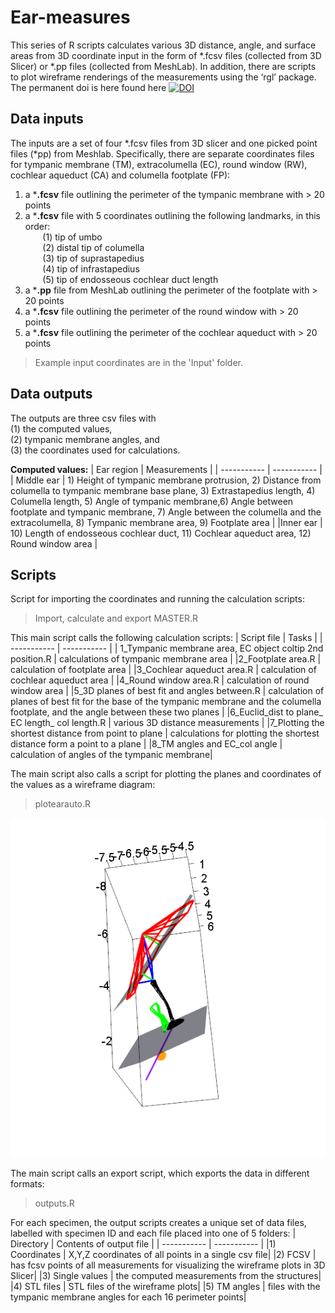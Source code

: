 # Ear-measures

This series of R scripts calculates various 3D distance, angle, and surface areas from 3D coordinate input in the form of *.fcsv files (collected from 3D Slicer) or *.pp  files (collected from MeshLab). In addition, there are scripts to plot wireframe renderings of the measurements using the ‘rgl’ package.
The permanent doi is here found here [![DOI](https://zenodo.org/badge/DOI/10.5281/zenodo.4661183.svg)](https://doi.org/10.5281/zenodo.4661183)

## Data inputs
The inputs are a set of four *.fcsv files from 3D slicer and one picked point files (*pp) from Meshlab.  Specifically, there are separate coordinates files for tympanic membrane (TM), extracolumella (EC), round window (RW), cochlear aqueduct (CA) and columella footplate (FP):

1) a ***.fcsv** file outlining the perimeter of the tympanic membrane with > 20 points
2) a ***.fcsv** file with 5 coordinates outlining the following landmarks, in this order:  
   &nbsp;&nbsp;&nbsp;&nbsp;&nbsp;&nbsp; (1) tip of umbo  
   &nbsp;&nbsp;&nbsp;&nbsp;&nbsp;&nbsp; (2) distal tip   of columella  
   &nbsp;&nbsp;&nbsp;&nbsp;&nbsp;&nbsp; (3) tip of suprastapedius  
   &nbsp;&nbsp;&nbsp;&nbsp;&nbsp;&nbsp; (4) tip of infrastapedius  
   &nbsp;&nbsp;&nbsp;&nbsp;&nbsp;&nbsp; (5) tip of endosseous cochlear duct length  
3) a ***.pp** file from MeshLab outlining the perimeter of the footplate with > 20 points
4) a ***.fcsv** file outlining the perimeter of the round window with > 20 points  
5) a ***.fcsv** file outlining the perimeter of the cochlear aqueduct with > 20 points

> Example input coordinates are in the 'Input' folder. 

## Data outputs
The outputs are three csv files with  
(1) the computed values,  
(2) tympanic membrane angles, and  
(3) the coordinates used for calculations. 

**Computed values:**
| Ear region    | Measurements |
| ----------- | ----------- |
| Middle ear |  1)	Height of tympanic membrane protrusion, 2)	Distance from columella to tympanic membrane base plane, 3)	Extrastapedius length, 4)	Columella length, 5)	Angle of tympanic membrane,6)	Angle between footplate and tympanic membrane, 7)	Angle between the columella and the extracolumella, 8)	Tympanic membrane area, 9)	Footplate area |
|Inner ear | 10)	Length of endosseous cochlear duct, 11)	Cochlear aqueduct area, 12)	Round window area |

## Scripts
Script for importing the coordinates and running the calculation scripts:
> Import, calculate and export MASTER.R


This main script calls the following calculation scripts:
| Script file      | Tasks |
| ----------- | ----------- |
| 1_Tympanic membrane area, EC object coltip 2nd position.R | calculations of tympanic membrane area    |
|2_Footplate area.R | calculation of footplate area  |
|3_Cochlear aqueduct area.R | calculation of cochlear aqueduct area  |
|4_Round window area.R | calculation of round window area  |
|5_3D planes of best fit and angles between.R | calculation of planes of best fit for the base of the tympanic membrane and the columella footplate, and the angle between these two planes  |
|6_Euclid_dist to plane_ EC length_ col length.R | various 3D distance measurements  |
|7_Plotting the shortest distance from point to plane | calculations for plotting the shortest distance form a point to a plane  |
|8_TM angles and EC_col angle | calculation of angles of the tympanic membrane|


The main script also calls a script for plotting the planes and coordinates of the values as a wireframe diagram:

> plotearauto.R

![alt text](Capture.png)

The main script calls an export script, which exports the data in different formats:

> outputs.R

For each specimen, the output scripts creates a unique set of data files, labelled with specimen ID and each file placed into one of 5 folders:
| Directory     | Contents of output file |
| ----------- | ----------- |
|1) Coordinates |  X,Y,Z coordinates of all points in a single csv file|
|2) FCSV | has fcsv points of all measurements for visualizing the wireframe plots in 3D Slicer|
|3) Single values | the computed measurements from the structures|
|4) STL files | STL files of the wireframe plots|
|5) TM angles | files with the tympanic membrane angles for each 16 perimeter points|
